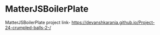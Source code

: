 # MatterJSBoilerPlate
MatterJSBoilerPlate
project link-
https://devanshkarania.github.io/Project-24-crumpled-balls-2-/
